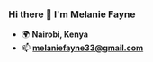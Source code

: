 ### Hi there 👋 I'm Melanie Fayne

- 🌍 **Nairobi, Kenya**
- 📫 **melaniefayne33@gmail.com**

<!--
![Anurag's GitHub stats](https://github-readme-stats.vercel.app/api?username=mel-fayne&show_icons=true&count_private=true&hide=stars,issues)
<img width="700px" src="https://wakatime.com/share/@2cb2926c-f61f-4a2d-b99d-1899a4743fb8/d3f39d84-755c-4bc4-81bd-c5c524fa1ff9.svg">
-->
